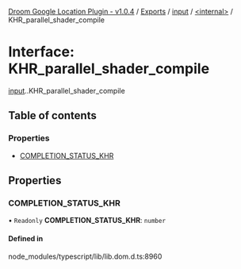[Droom Google Location Plugin - v1.0.4](../README.md) / [Exports](../modules.md) / [input](../modules/input.md) / [<internal\>](../modules/input._internal_.md) / KHR\_parallel\_shader\_compile

# Interface: KHR\_parallel\_shader\_compile

[input](../modules/input.md).[<internal>](../modules/input._internal_.md).KHR_parallel_shader_compile

## Table of contents

### Properties

- [COMPLETION\_STATUS\_KHR](input._internal_.KHR_parallel_shader_compile.md#completion_status_khr)

## Properties

### COMPLETION\_STATUS\_KHR

• `Readonly` **COMPLETION\_STATUS\_KHR**: `number`

#### Defined in

node_modules/typescript/lib/lib.dom.d.ts:8960
